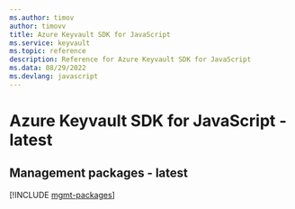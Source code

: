 ```yaml
---
ms.author: timov
author: timovv
title: Azure Keyvault SDK for JavaScript
ms.service: keyvault
ms.topic: reference
description: Reference for Azure Keyvault SDK for JavaScript
ms.data: 08/29/2022
ms.devlang: javascript
---
```

# Azure Keyvault SDK for JavaScript - latest

## Management packages - latest
[!INCLUDE [mgmt-packages](keyvault-mgmt-index.md)]